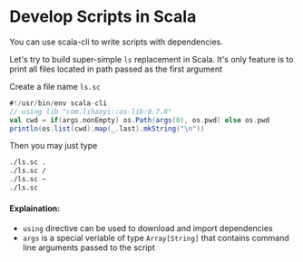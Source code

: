 <!--
  File was generated from based on docs/cookbooks/scripting.md, do not edit manually!
-->

# Develop Scripts in Scala

You can use scala-cli to write scripts with dependencies.

Let's try to build super-simple `ls` replacement in Scala. It's only feature is to
print all files located in path passed as the first argument

Create a file name `ls.sc`
```scala
#!/usr/bin/env scala-cli
// using lib "com.lihaoyi::os-lib:0.7.8"
val cwd = if(args.nonEmpty) os.Path(args(0), os.pwd) else os.pwd
println(os.list(cwd).map(_.last).mkString("\n"))
```

Then you may just type

``` bash
./ls.sc .
./ls.sc /
./ls.sc ~
./ls.sc
```

#### Explaination:

 - `using` directive can be used to download and import dependencies
 - `args` is a special veriable of type `Array[String]` that contains command line arguments passed to the script